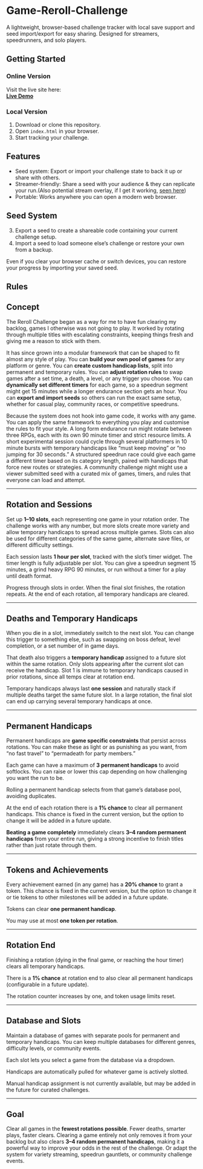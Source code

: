 # Game-Reroll-Challenge

A lightweight, browser-based challenge tracker with local save support and seed import/export for easy sharing. Designed for streamers, speedrunners, and solo players.

## Getting Started

### Online Version
Visit the live site here:  
**[Live Demo](https://Artorosia.github.io/Game-Reroll-Challenge)**

### Local Version
1. Download or clone this repository.
2. Open `index.html` in your browser.
3. Start tracking your challenge.

## Features

- Seed system: Export or import your challenge state to back it up or share with others.
- Streamer-friendly: Share a seed with your audience & they can replicate your run.(Also potential stream overlay, if I get it working, [seen here](https://i.imgur.com/Enjv4rL.png))
- Portable: Works anywhere you can open a modern web browser.

## Seed System

3. Export a seed to create a shareable code containing your current challenge setup.
4. Import a seed to load someone else’s challenge or restore your own from a backup.

Even if you clear your browser cache or switch devices, you can restore your progress by importing your saved seed.

## Rules

## Concept

The Reroll Challenge began as a way for me to have fun clearing my backlog, games I otherwise was not going to play. It worked by rotating through multiple titles with escalating constraints, keeping things fresh and giving me a reason to stick with them.

It has since grown into a modular framework that can be shaped to fit almost any style of play. You can **build your own pool of games** for any platform or genre. You can **create custom handicap lists**, split into permanent and temporary rules. You can **adjust rotation rules** to swap games after a set time, a death, a level, or any trigger you choose. You can **dynamically set different timers** for each game, so a speedrun segment might get 15 minutes while a longer endurance section gets an hour. You can **export and import seeds** so others can run the exact same setup, whether for casual play, community races, or competitive speedruns.

Because the system does not hook into game code, it works with any game. You can apply the same framework to everything you play and customise the rules to fit your style. A long form endurance run might rotate between three RPGs, each with its own 90 minute timer and strict resource limits. A short experimental session could cycle through several platformers in 10 minute bursts with temporary handicaps like “must keep moving” or “no jumping for 30 seconds.” A structured speedrun race could give each game a different timer based on its category length, paired with handicaps that force new routes or strategies. A community challenge night might use a viewer submitted seed with a curated mix of games, timers, and rules that everyone can load and attempt.

---

## Rotation and Sessions

Set up **1–10 slots**, each representing one game in your rotation order. The challenge works with any number, but more slots create more variety and allow temporary handicaps to spread across multiple games. Slots can also be used for different categories of the same game, alternate save files, or different difficulty settings.

Each session lasts **1 hour per slot**, tracked with the slot’s timer widget. The timer length is fully adjustable per slot. You can give a speedrun segment 15 minutes, a grind heavy RPG 90 minutes, or run without a timer for a play until death format.

Progress through slots in order. When the final slot finishes, the rotation repeats. At the end of each rotation, all temporary handicaps are cleared.

---

## Deaths and Temporary Handicaps

When you die in a slot, immediately switch to the next slot. You can change this trigger to something else, such as swapping on boss defeat, level completion, or a set number of in game days.

That death also triggers a **temporary handicap** assigned to a future slot within the same rotation. Only slots appearing after the current slot can receive the handicap. Slot 1 is immune to temporary handicaps caused in prior rotations, since all temps clear at rotation end.

Temporary handicaps always last **one session** and naturally stack if multiple deaths target the same future slot. In a large rotation, the final slot can end up carrying several temporary handicaps at once.

---

## Permanent Handicaps

Permanent handicaps are **game specific constraints** that persist across rotations. You can make these as light or as punishing as you want, from “no fast travel” to “permadeath for party members.”

Each game can have a maximum of **3 permanent handicaps** to avoid softlocks. You can raise or lower this cap depending on how challenging you want the run to be.

Rolling a permanent handicap selects from that game’s database pool, avoiding duplicates.

At the end of each rotation there is a **1% chance** to clear all permanent handicaps. This chance is fixed in the current version, but the option to change it will be added in a future update.

**Beating a game completely** immediately clears **3–4 random permanent handicaps** from your entire run, giving a strong incentive to finish titles rather than just rotate through them.

---

## Tokens and Achievements

Every achievement earned (in any game) has a **20% chance** to grant a token. This chance is fixed in the current version, but the option to change it or tie tokens to other milestones will be added in a future update.

Tokens can clear **one permanent handicap**.

You may use at most **one token per rotation**.

---

## Rotation End

Finishing a rotation (dying in the final game, or reaching the hour timer) clears all temporary handicaps.

There is a **1% chance** at rotation end to also clear all permanent handicaps (configurable in a future update).

The rotation counter increases by one, and token usage limits reset.

---

## Database and Slots

Maintain a database of games with separate pools for permanent and temporary handicaps. You can keep multiple databases for different genres, difficulty levels, or community events.

Each slot lets you select a game from the database via a dropdown.

Handicaps are automatically pulled for whatever game is actively slotted.

Manual handicap assignment is not currently available, but may be added in the future for curated challenges.

---

## Goal

Clear all games in the **fewest rotations possible**. Fewer deaths, smarter plays, faster clears. Clearing a game entirely not only removes it from your backlog but also clears **3–4 random permanent handicaps**, making it a powerful way to improve your odds in the rest of the challenge. Or adapt the system for variety streaming, speedrun gauntlets, or community challenge events.
